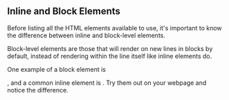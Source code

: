 ## Inline and Block Elements
 
Before listing all the HTML elements available to use, it's important to know the difference between inline and block-level elements.

Block-level elements are those that will render on new lines in blocks by default, instead of rendering within the line itself like inline elements do. 

One example of a block element is <div>, and a common inline element is <span>. Try them out on your webpage and notice the difference.

